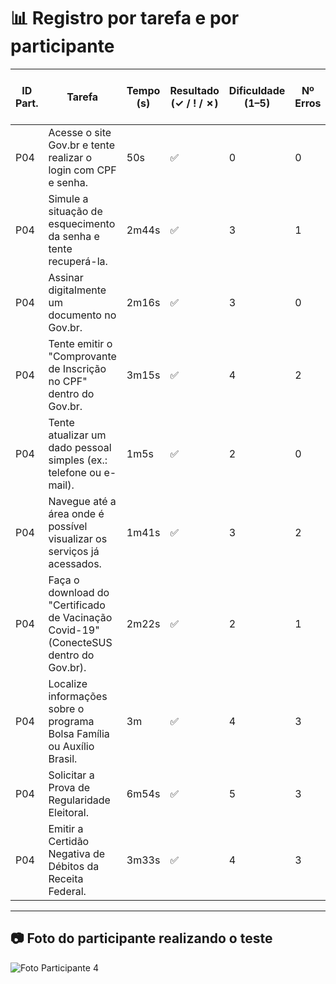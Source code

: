 # 📊 Registro por tarefa e por participante

| ID Part. | Tarefa | Tempo (s) | Resultado (✓ / ! / ✗) | Dificuldade (1–5) | Nº Erros | Nº Pedidos de Ajuda | Observações |
|----------|--------|-----------|------------------------|-------------------|----------|---------------------|-------------|
| P04      | Acesse o site Gov.br e tente realizar o login com CPF e senha.     |   50s        |          ✅              |         0          |  0        |         0            |   -          |
| P04      | Simule a situação de esquecimento da senha e tente recuperá-la.     |   2m44s        |             ✅           |      3             |       1   |         1            |     -        |
| P04      | Assinar digitalmente um documento no Gov.br.     |     2m16s      |              ✅          |         3          |     0     |            1         |   -          |
| P04      | Tente emitir o "Comprovante de Inscrição no CPF" dentro do Gov.br.     |     3m15s      |       ✅                 |       4            |  2        |    2                 |     -        |
| P04      | Tente atualizar um dado pessoal simples (ex.: telefone ou e-mail).     |     1m5s      |         ✅               |  2                 |     0     |   0                  |       -      |
| P04      | Navegue até a área onde é possível visualizar os serviços já acessados.     |   1m41s        |           ✅             |         3          |    2      |          1           |       -      |
| P04      | Faça o download do "Certificado de Vacinação Covid-19" (ConecteSUS dentro do Gov.br).    | 2m22s          |            ✅            |     2              |      1    |         0            |    -         |
| P04      | Localize informações sobre o programa Bolsa Família ou Auxílio Brasil.     |       3m    |          ✅              |            4       |   3       |       2              |      -       |
| P04      | Solicitar a Prova de Regularidade Eleitoral.     |    6m54s       |         ✅               |      5             |    3      |   4                  |        -     |
| P04      | Emitir a Certidão Negativa de Débitos da Receita Federal.   |  3m33s         |     ✅                   |     4             |   3       |       2              |        -     |

---

## 📷 Foto do participante realizando o teste

![Foto Participante 4](https://github.com/user-attachments/assets/4c64506b-212f-4277-8b56-2445bb8bae4d)
